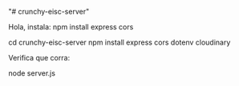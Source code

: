 "# crunchy-eisc-server" 

Hola, instala:
npm install express cors

cd crunchy-eisc-server
npm install express cors dotenv cloudinary

Verifica que corra: 

node server.js
